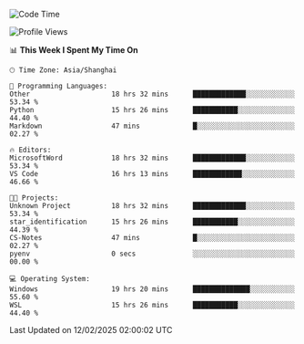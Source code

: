 <!--START_SECTION:waka-->
![Code Time](http://img.shields.io/badge/Code%20Time-2%2C270%20hrs%2041%20mins-blue)

![Profile Views](http://img.shields.io/badge/Profile%20Views-4-blue)

📊 **This Week I Spent My Time On** 

```text
🕑︎ Time Zone: Asia/Shanghai

💬 Programming Languages: 
Other                    18 hrs 32 mins      █████████████░░░░░░░░░░░░   53.34 % 
Python                   15 hrs 26 mins      ███████████░░░░░░░░░░░░░░   44.40 % 
Markdown                 47 mins             █░░░░░░░░░░░░░░░░░░░░░░░░   02.27 % 

🔥 Editors: 
MicrosoftWord            18 hrs 32 mins      █████████████░░░░░░░░░░░░   53.34 % 
VS Code                  16 hrs 13 mins      ████████████░░░░░░░░░░░░░   46.66 % 

🐱‍💻 Projects: 
Unknown Project          18 hrs 32 mins      █████████████░░░░░░░░░░░░   53.34 % 
star_identification      15 hrs 26 mins      ███████████░░░░░░░░░░░░░░   44.39 % 
CS-Notes                 47 mins             █░░░░░░░░░░░░░░░░░░░░░░░░   02.27 % 
pyenv                    0 secs              ░░░░░░░░░░░░░░░░░░░░░░░░░   00.00 % 

💻 Operating System: 
Windows                  19 hrs 20 mins      ██████████████░░░░░░░░░░░   55.60 % 
WSL                      15 hrs 26 mins      ███████████░░░░░░░░░░░░░░   44.40 % 
```


 Last Updated on 12/02/2025 02:00:02 UTC
<!--END_SECTION:waka-->